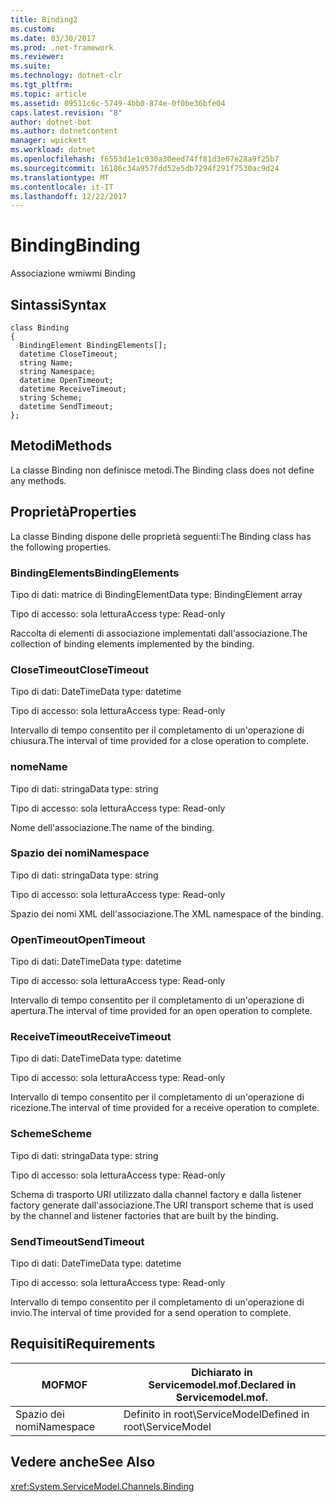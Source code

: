 ```yaml
---
title: Binding2
ms.custom: 
ms.date: 03/30/2017
ms.prod: .net-framework
ms.reviewer: 
ms.suite: 
ms.technology: dotnet-clr
ms.tgt_pltfrm: 
ms.topic: article
ms.assetid: 09511c6c-5749-4bb0-874e-0f0be36bfe04
caps.latest.revision: "8"
author: dotnet-bot
ms.author: dotnetcontent
manager: wpickett
ms.workload: dotnet
ms.openlocfilehash: f6553d1e1c030a30eed74ff81d3e07e28a9f25b7
ms.sourcegitcommit: 16186c34a957fdd52e5db7294f291f7530ac9d24
ms.translationtype: MT
ms.contentlocale: it-IT
ms.lasthandoff: 12/22/2017
---
```

# <a name="binding"></a><span data-ttu-id="7f606-102">Binding</span><span class="sxs-lookup"><span data-stu-id="7f606-102">Binding</span></span>
<span data-ttu-id="7f606-103">Associazione wmi</span><span class="sxs-lookup"><span data-stu-id="7f606-103">wmi Binding</span></span>  
  
## <a name="syntax"></a><span data-ttu-id="7f606-104">Sintassi</span><span class="sxs-lookup"><span data-stu-id="7f606-104">Syntax</span></span>  
  
```  
class Binding  
{  
  BindingElement BindingElements[];  
  datetime CloseTimeout;  
  string Name;  
  string Namespace;  
  datetime OpenTimeout;  
  datetime ReceiveTimeout;  
  string Scheme;  
  datetime SendTimeout;  
};  
```  
  
## <a name="methods"></a><span data-ttu-id="7f606-105">Metodi</span><span class="sxs-lookup"><span data-stu-id="7f606-105">Methods</span></span>  
 <span data-ttu-id="7f606-106">La classe Binding non definisce metodi.</span><span class="sxs-lookup"><span data-stu-id="7f606-106">The Binding class does not define any methods.</span></span>  
  
## <a name="properties"></a><span data-ttu-id="7f606-107">Proprietà</span><span class="sxs-lookup"><span data-stu-id="7f606-107">Properties</span></span>  
 <span data-ttu-id="7f606-108">La classe Binding dispone delle proprietà seguenti:</span><span class="sxs-lookup"><span data-stu-id="7f606-108">The Binding class has the following properties.</span></span>  
  
### <a name="bindingelements"></a><span data-ttu-id="7f606-109">BindingElements</span><span class="sxs-lookup"><span data-stu-id="7f606-109">BindingElements</span></span>  
 <span data-ttu-id="7f606-110">Tipo di dati: matrice di BindingElement</span><span class="sxs-lookup"><span data-stu-id="7f606-110">Data type: BindingElement array</span></span>  
  
 <span data-ttu-id="7f606-111">Tipo di accesso: sola lettura</span><span class="sxs-lookup"><span data-stu-id="7f606-111">Access type: Read-only</span></span>  
  
 <span data-ttu-id="7f606-112">Raccolta di elementi di associazione implementati dall'associazione.</span><span class="sxs-lookup"><span data-stu-id="7f606-112">The collection of binding elements implemented by the binding.</span></span>  
  
### <a name="closetimeout"></a><span data-ttu-id="7f606-113">CloseTimeout</span><span class="sxs-lookup"><span data-stu-id="7f606-113">CloseTimeout</span></span>  
 <span data-ttu-id="7f606-114">Tipo di dati: DateTime</span><span class="sxs-lookup"><span data-stu-id="7f606-114">Data type: datetime</span></span>  
  
 <span data-ttu-id="7f606-115">Tipo di accesso: sola lettura</span><span class="sxs-lookup"><span data-stu-id="7f606-115">Access type: Read-only</span></span>  
  
 <span data-ttu-id="7f606-116">Intervallo di tempo consentito per il completamento di un'operazione di chiusura.</span><span class="sxs-lookup"><span data-stu-id="7f606-116">The interval of time provided for a close operation to complete.</span></span>  
  
### <a name="name"></a><span data-ttu-id="7f606-117">nome</span><span class="sxs-lookup"><span data-stu-id="7f606-117">Name</span></span>  
 <span data-ttu-id="7f606-118">Tipo di dati: stringa</span><span class="sxs-lookup"><span data-stu-id="7f606-118">Data type: string</span></span>  
  
 <span data-ttu-id="7f606-119">Tipo di accesso: sola lettura</span><span class="sxs-lookup"><span data-stu-id="7f606-119">Access type: Read-only</span></span>  
  
 <span data-ttu-id="7f606-120">Nome dell'associazione.</span><span class="sxs-lookup"><span data-stu-id="7f606-120">The name of the binding.</span></span>  
  
### <a name="namespace"></a><span data-ttu-id="7f606-121">Spazio dei nomi</span><span class="sxs-lookup"><span data-stu-id="7f606-121">Namespace</span></span>  
 <span data-ttu-id="7f606-122">Tipo di dati: stringa</span><span class="sxs-lookup"><span data-stu-id="7f606-122">Data type: string</span></span>  
  
 <span data-ttu-id="7f606-123">Tipo di accesso: sola lettura</span><span class="sxs-lookup"><span data-stu-id="7f606-123">Access type: Read-only</span></span>  
  
 <span data-ttu-id="7f606-124">Spazio dei nomi XML dell'associazione.</span><span class="sxs-lookup"><span data-stu-id="7f606-124">The XML namespace of the binding.</span></span>  
  
### <a name="opentimeout"></a><span data-ttu-id="7f606-125">OpenTimeout</span><span class="sxs-lookup"><span data-stu-id="7f606-125">OpenTimeout</span></span>  
 <span data-ttu-id="7f606-126">Tipo di dati: DateTime</span><span class="sxs-lookup"><span data-stu-id="7f606-126">Data type: datetime</span></span>  
  
 <span data-ttu-id="7f606-127">Tipo di accesso: sola lettura</span><span class="sxs-lookup"><span data-stu-id="7f606-127">Access type: Read-only</span></span>  
  
 <span data-ttu-id="7f606-128">Intervallo di tempo consentito per il completamento di un'operazione di apertura.</span><span class="sxs-lookup"><span data-stu-id="7f606-128">The interval of time provided for an open operation to complete.</span></span>  
  
### <a name="receivetimeout"></a><span data-ttu-id="7f606-129">ReceiveTimeout</span><span class="sxs-lookup"><span data-stu-id="7f606-129">ReceiveTimeout</span></span>  
 <span data-ttu-id="7f606-130">Tipo di dati: DateTime</span><span class="sxs-lookup"><span data-stu-id="7f606-130">Data type: datetime</span></span>  
  
 <span data-ttu-id="7f606-131">Tipo di accesso: sola lettura</span><span class="sxs-lookup"><span data-stu-id="7f606-131">Access type: Read-only</span></span>  
  
 <span data-ttu-id="7f606-132">Intervallo di tempo consentito per il completamento di un'operazione di ricezione.</span><span class="sxs-lookup"><span data-stu-id="7f606-132">The interval of time provided for a receive operation to complete.</span></span>  
  
### <a name="scheme"></a><span data-ttu-id="7f606-133">Scheme</span><span class="sxs-lookup"><span data-stu-id="7f606-133">Scheme</span></span>  
 <span data-ttu-id="7f606-134">Tipo di dati: stringa</span><span class="sxs-lookup"><span data-stu-id="7f606-134">Data type: string</span></span>  
  
 <span data-ttu-id="7f606-135">Tipo di accesso: sola lettura</span><span class="sxs-lookup"><span data-stu-id="7f606-135">Access type: Read-only</span></span>  
  
 <span data-ttu-id="7f606-136">Schema di trasporto URI utilizzato dalla channel factory e dalla listener factory generate dall'associazione.</span><span class="sxs-lookup"><span data-stu-id="7f606-136">The URI transport scheme that is used by the channel and listener factories that are built by the binding.</span></span>  
  
### <a name="sendtimeout"></a><span data-ttu-id="7f606-137">SendTimeout</span><span class="sxs-lookup"><span data-stu-id="7f606-137">SendTimeout</span></span>  
 <span data-ttu-id="7f606-138">Tipo di dati: DateTime</span><span class="sxs-lookup"><span data-stu-id="7f606-138">Data type: datetime</span></span>  
  
 <span data-ttu-id="7f606-139">Tipo di accesso: sola lettura</span><span class="sxs-lookup"><span data-stu-id="7f606-139">Access type: Read-only</span></span>  
  
 <span data-ttu-id="7f606-140">Intervallo di tempo consentito per il completamento di un'operazione di invio.</span><span class="sxs-lookup"><span data-stu-id="7f606-140">The interval of time provided for a send operation to complete.</span></span>  
  
## <a name="requirements"></a><span data-ttu-id="7f606-141">Requisiti</span><span class="sxs-lookup"><span data-stu-id="7f606-141">Requirements</span></span>  
  
|<span data-ttu-id="7f606-142">MOF</span><span class="sxs-lookup"><span data-stu-id="7f606-142">MOF</span></span>|<span data-ttu-id="7f606-143">Dichiarato in Servicemodel.mof.</span><span class="sxs-lookup"><span data-stu-id="7f606-143">Declared in Servicemodel.mof.</span></span>|  
|---------|-----------------------------------|  
|<span data-ttu-id="7f606-144">Spazio dei nomi</span><span class="sxs-lookup"><span data-stu-id="7f606-144">Namespace</span></span>|<span data-ttu-id="7f606-145">Definito in root\ServiceModel</span><span class="sxs-lookup"><span data-stu-id="7f606-145">Defined in root\ServiceModel</span></span>|  
  
## <a name="see-also"></a><span data-ttu-id="7f606-146">Vedere anche</span><span class="sxs-lookup"><span data-stu-id="7f606-146">See Also</span></span>  
 <xref:System.ServiceModel.Channels.Binding>

